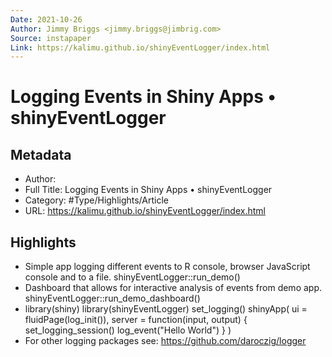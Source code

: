 ```yaml
---
Date: 2021-10-26
Author: Jimmy Briggs <jimmy.briggs@jimbrig.com>
Source: instapaper
Link: https://kalimu.github.io/shinyEventLogger/index.html
---
```

# Logging Events in Shiny Apps • shinyEventLogger

## Metadata
- Author: 
- Full Title: Logging Events in Shiny Apps • shinyEventLogger
- Category: #Type/Highlights/Article
- URL: https://kalimu.github.io/shinyEventLogger/index.html

## Highlights
- Simple app logging different events to R console, browser JavaScript console and to a file.
  shinyEventLogger::run_demo()
- Dashboard that allows for interactive analysis of events from demo app.
  shinyEventLogger::run_demo_dashboard()
- library(shiny)
  library(shinyEventLogger)
  set_logging()
  shinyApp(
  ui = fluidPage(log_init()),
  server = function(input, output) {
  set_logging_session()
  log_event("Hello World")
  }
  )
- For other logging packages see: https://github.com/daroczig/logger
